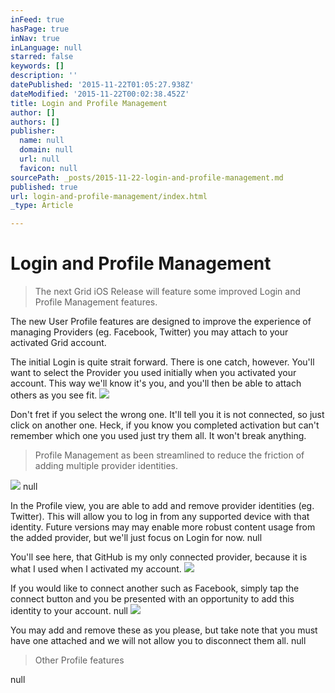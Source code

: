 ```yaml
---
inFeed: true
hasPage: true
inNav: true
inLanguage: null
starred: false
keywords: []
description: ''
datePublished: '2015-11-22T01:05:27.938Z'
dateModified: '2015-11-22T00:02:38.452Z'
title: Login and Profile Management
author: []
authors: []
publisher:
  name: null
  domain: null
  url: null
  favicon: null
sourcePath: _posts/2015-11-22-login-and-profile-management.md
published: true
url: login-and-profile-management/index.html
_type: Article

---
```

# Login and Profile Management

> The next Grid iOS Release will feature some improved Login and Profile Management features.

The new User Profile features are designed to improve the experience of managing Providers (eg. Facebook, Twitter) you may attach to your activated Grid account.

The initial Login is quite strait forward. There is one catch, however. You'll want to select the Provider you used initially when you activated your account. This way we'll know it's you, and you'll then be able to attach others as you see fit.
![](https://the-grid-user-content.s3-us-west-2.amazonaws.com/b4495c88-0926-4ce2-a4ff-2138468a75a3.png)

Don't fret if you select the wrong one. It'll tell you it is not connected, so just click on another one. Heck, if you know you completed activation but can't remember which one you used just try them all. It won't break anything.

> Profile Management as been streamlined to reduce the friction of adding multiple provider identities.

![](https://the-grid-user-content.s3-us-west-2.amazonaws.com/60cd8cf5-4001-4961-9448-0ce5529158ef.png)
null

In the Profile view, you are able to add and remove provider identities (eg. Twitter). This will allow you to log in from any supported device with that identity. Future versions may may enable more robust content usage from the added provider, but we'll just focus on Login for now.
null

You'll see here, that GitHub is my only connected provider, because it is what I used when I activated my account.
![](https://the-grid-user-content.s3-us-west-2.amazonaws.com/3af7daa4-17bd-4458-891f-eb692e16157d.png)

If you would like to connect another such as Facebook, simply tap the connect button and you be presented with an opportunity to add this identity to your account.
null
![](https://the-grid-user-content.s3-us-west-2.amazonaws.com/a3ec4297-5b79-48a1-950e-657342bc74c6.png)

You may add and remove these as you please, but take note that you must have one attached and we will not allow you to disconnect them all.
null

> Other Profile features

null